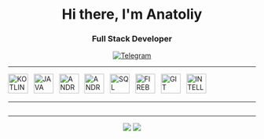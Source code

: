 <div id="header" align="center">
	<h1>Hi there, I'm Anatoliy</h1>
	<h3>Full Stack Developer</h3>
</div>
<div id="socials" align="center">
	<a href="anatoliy_ff">
		<img src="https://img.shields.io/badge/Telegram-blue?style=for-the-badge&logo=telegram&logoColor=white" alt="Telegram"/>
	</a>
</div>

---

<img src="https://cdn.jsdelivr.net/gh/devicons/devicon/icons/kotlin/kotlin-original.svg" title="KOTLIN" width="40" height="40"/>&nbsp;&nbsp;
<img src="https://cdn.jsdelivr.net/gh/devicons/devicon/icons/java/java-original-wordmark.svg" title="JAVA" width="40" height="40"/>&nbsp;&nbsp;
<img src="https://cdn.jsdelivr.net/gh/devicons/devicon/icons/android/android-original-wordmark.svg" title="ANDROID" width="40" height="40"/>&nbsp;&nbsp;
<img src="https://cdn.jsdelivr.net/gh/devicons/devicon/icons/androidstudio/androidstudio-plain-wordmark.svg" title="ANDROID STUDIO" width="40" height="40"/>&nbsp;&nbsp;
<img src="https://cdn.jsdelivr.net/gh/devicons/devicon/icons/sqlite/sqlite-original.svg" title="SQL LITE" width="40" height="40"/>&nbsp;&nbsp;
<img src="https://cdn.jsdelivr.net/gh/devicons/devicon/icons/firebase/firebase-plain-wordmark.svg" title="FIREBASE" width="40" height="40"/>&nbsp;&nbsp;
<img src="https://cdn.jsdelivr.net/gh/devicons/devicon/icons/git/git-plain-wordmark.svg" title="GIT" width="40" height="40"/>&nbsp;&nbsp;
<img src="https://cdn.jsdelivr.net/gh/devicons/devicon/icons/intellij/intellij-original.svg" title="INTELLIG IDEA" width="40" height="40"/>&nbsp;&nbsp;

---

<div align="center">
	<img src=""/>
</div>

---

<div id="stat" align="center">
	<img src="http://github-profile-summary-cards.vercel.app/api/cards/repos-per-language?username=FlickFun&theme=github_dark"/>
	<img src="http://github-profile-summary-cards.vercel.app/api/cards/most-commit-language?username=FlickFun&theme=github_dark"/>
</div>
